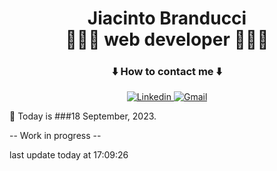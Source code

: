 <h1 align="center">
  <span>Jiacinto Branducci</span><br>
  <span>🧑🏻‍💻 web developer 🧑🏻‍💻</span>
</h1>

<div align="center">
  <h3>⬇️ How to contact me ⬇️ </h3>
  <a href="https://www.linkedin.com/in/jiacinto-branducci/">
      <img src="https://img.shields.io/badge/LinkedIn-0077B5?style=for-the-badge&logo=linkedin&logoColor=white" alt="Linkedin" />
  </a>
  <a href="mailto:j.branducci.pro@gmail.com?subject=Demande%20de%20contact%20via%20GitHub">
      <img src="https://img.shields.io/badge/Gmail-EA4336?style=for-the-badge&logo=gmail&logoColor=white" alt="Gmail" />
  </a>
</div>

📅 Today is ###18 September, 2023. 

-- Work in progress --

last update today at 17:09:26 

